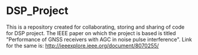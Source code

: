 # DSP_Project
This is a repository created for collaborating, storing and sharing of code for DSP project.
The IEEE paper on which the project is based is titled "Performance of GNSS receivers with AGC in noise pulse interference". Link for the same is: http://ieeexplore.ieee.org/document/8070255/
